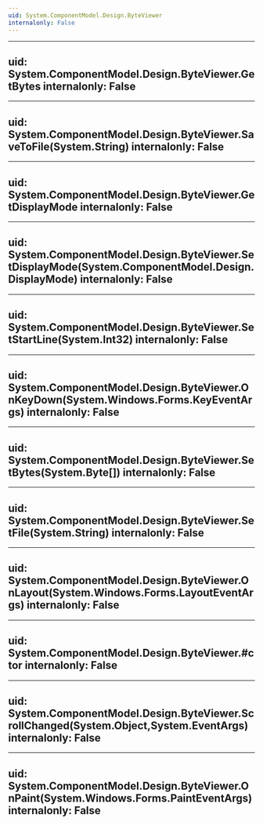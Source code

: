 ```yaml
---
uid: System.ComponentModel.Design.ByteViewer
internalonly: False
---
```


---
uid: System.ComponentModel.Design.ByteViewer.GetBytes
internalonly: False
---

---
uid: System.ComponentModel.Design.ByteViewer.SaveToFile(System.String)
internalonly: False
---

---
uid: System.ComponentModel.Design.ByteViewer.GetDisplayMode
internalonly: False
---

---
uid: System.ComponentModel.Design.ByteViewer.SetDisplayMode(System.ComponentModel.Design.DisplayMode)
internalonly: False
---

---
uid: System.ComponentModel.Design.ByteViewer.SetStartLine(System.Int32)
internalonly: False
---

---
uid: System.ComponentModel.Design.ByteViewer.OnKeyDown(System.Windows.Forms.KeyEventArgs)
internalonly: False
---

---
uid: System.ComponentModel.Design.ByteViewer.SetBytes(System.Byte[])
internalonly: False
---

---
uid: System.ComponentModel.Design.ByteViewer.SetFile(System.String)
internalonly: False
---

---
uid: System.ComponentModel.Design.ByteViewer.OnLayout(System.Windows.Forms.LayoutEventArgs)
internalonly: False
---

---
uid: System.ComponentModel.Design.ByteViewer.#ctor
internalonly: False
---

---
uid: System.ComponentModel.Design.ByteViewer.ScrollChanged(System.Object,System.EventArgs)
internalonly: False
---

---
uid: System.ComponentModel.Design.ByteViewer.OnPaint(System.Windows.Forms.PaintEventArgs)
internalonly: False
---
